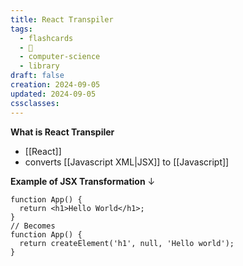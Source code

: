 ```yaml
---
title: React Transpiler
tags:
  - flashcards
  - 🌱
  - computer-science
  - library
draft: false
creation: 2024-09-05
updated: 2024-09-05
cssclasses:
---
```

**What is React Transpiler**
- [[React]]
- converts [[Javascript XML|JSX]] to [[Javascript]]

**Example of JSX Transformation**
↓
```tsx
function App() {
  return <h1>Hello World</h1>;
}
// Becomes
function App() {
  return createElement('h1', null, 'Hello world');
}
```
<!--SR:!2024-12-13,4,270-->